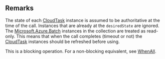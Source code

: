 ## Remarks  
 The state of each [CloudTask](assetId:///T:Microsoft.Azure.Batch.CloudTask?qualifyHint=False&autoUpgrade=True) instance is assumed to be authoritative at the time of the call.             Instances that are already at the `desiredState` are ignored.             The [Microsoft.Azure.Batch](assetId:///N:Microsoft.Azure.Batch?qualifyHint=False&autoUpgrade=True) instances in the collection are treated as read-only.             This means that when the call completes (timeout or not) the [CloudTask](assetId:///T:Microsoft.Azure.Batch.CloudTask?qualifyHint=False&autoUpgrade=True) instances should be refreshed before using.  
  
 This is a blocking operation. For a non-blocking equivalent, see             [WhenAll](assetId:///M:Microsoft.Azure.Batch.TaskStateMonitor.WhenAll(System.Collections.Generic.IEnumerable{Microsoft.Azure.Batch.CloudTask},Microsoft.Azure.Batch.Common.TaskState,System.TimeSpan,Microsoft.Azure.Batch.ODATAMonitorControl,System.Collections.Generic.IEnumerable{Microsoft.Azure.Batch.BatchClientBehavior})?qualifyHint=False&autoUpgrade=True).